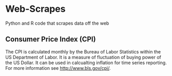 # Web-Scrapes
Python and R code that scrapes data off the web

## Consumer Price Index (CPI)
The CPI is calculated monthly by the Bureau of Labor Statistics within the US Department of Labor.  It is a measure of fluctuation of buying power of the US Dollar.  It can be used in calcualting inflation for time series reporting.  For more information see http://www.bls.gov/cpi/.
